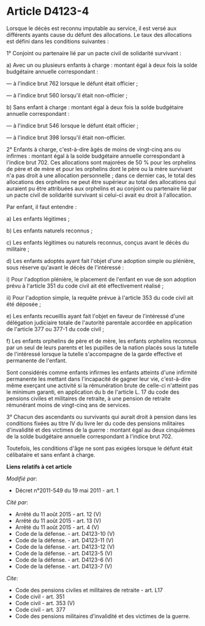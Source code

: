 # Article D4123-4

Lorsque le décès est reconnu imputable au service, il est versé aux différents ayants cause du défunt des allocations. Le
taux des allocations est défini dans les conditions suivantes : 

1° Conjoint ou partenaire lié par un pacte civil de solidarité survivant : 

a) Avec un ou plusieurs enfants à charge : montant égal à deux fois la solde budgétaire annuelle correspondant : 

― à l'indice brut 762 lorsque le défunt était officier ; 

― à l'indice brut 560 lorsqu'il était non-officier ; 

b) Sans enfant à charge : montant égal à deux fois la solde budgétaire annuelle correspondant : 

― à l'indice brut 546 lorsque le défunt était officier ; 

― à l'indice brut 398 lorsqu'il était non-officier. 

2° Enfants à charge, c'est-à-dire âgés de moins de vingt-cinq ans ou infirmes : montant égal à la solde budgétaire annuelle
correspondant à l'indice brut 702. Ces allocations sont majorées de 50 % pour les orphelins de père et de mère et pour les
orphelins dont le père ou la mère survivant n'a pas droit à une allocation personnelle ; dans ce dernier cas, le total des
allocations des orphelins ne peut être supérieur au total des allocations qui auraient pu être attribuées aux orphelins et au
conjoint ou partenaire lié par un pacte civil de solidarité survivant si celui-ci avait eu droit à l'allocation. 

Par enfant, il faut entendre : 

a) Les enfants légitimes ; 

b) Les enfants naturels reconnus ; 

c) Les enfants légitimes ou naturels reconnus, conçus avant le décès du militaire ; 

d) Les enfants adoptés ayant fait l'objet d'une adoption simple ou plénière, sous réserve qu'avant le décès de l'intéressé : 

i) Pour l'adoption plénière, le placement de l'enfant en vue de son adoption prévu à l'article 351 du code civil ait été
effectivement réalisé ; 

ii) Pour l'adoption simple, la requête prévue à l'article 353 du code civil ait été déposée ; 

e) Les enfants recueillis ayant fait l'objet en faveur de l'intéressé d'une délégation judiciaire totale de l'autorité
parentale accordée en application de l'article 377 ou 377-1 du code civil ; 

f) Les enfants orphelins de père et de mère, les enfants orphelins reconnus par un seul de leurs parents et les pupilles de
la nation placés sous la tutelle de l'intéressé lorsque la tutelle s'accompagne de la garde effective et permanente de
l'enfant. 

Sont considérés comme enfants infirmes les enfants atteints d'une infirmité permanente les mettant dans l'incapacité de
gagner leur vie, c'est-à-dire même exerçant une activité si la rémunération brute de celle-ci n'atteint pas le minimum
garanti, en application du b de l'article L. 17 du code des pensions civiles et militaires de retraite, à une pension de
retraite rémunérant moins de vingt-cinq ans de services. 

3° Chacun des ascendants ou survivants qui aurait droit à pension dans les conditions fixées au titre IV du livre Ier du code
des pensions militaires d'invalidité et des victimes de la guerre : montant égal au deux cinquièmes de la solde budgétaire
annuelle correspondant à l'indice brut 702. 

Toutefois, les conditions d'âge ne sont pas exigées lorsque le défunt était célibataire et sans enfant à charge.

**Liens relatifs à cet article**

_Modifié par_:

  - Décret n°2011-549 du 19 mai 2011 - art. 1

_Cité par_:

  - Arrêté du 11 août 2015 - art. 12 (V)
  - Arrêté du 11 août 2015 - art. 13 (V)
  - Arrêté du 11 août 2015 - art. 4 (V)
  - Code de la défense. - art. D4123-10 (V)
  - Code de la défense. - art. D4123-11 (V)
  - Code de la défense. - art. D4123-12 (V)
  - Code de la défense. - art. D4123-5 (V)
  - Code de la défense. - art. D4123-6 (V)
  - Code de la défense. - art. D4123-7 (V)

_Cite_:

  - Code des pensions civiles et militaires de retraite - art. L17
  - Code civil - art. 351
  - Code civil - art. 353 (V)
  - Code civil - art. 377
  - Code des pensions militaires d'invalidité et des victimes de la guerre.
